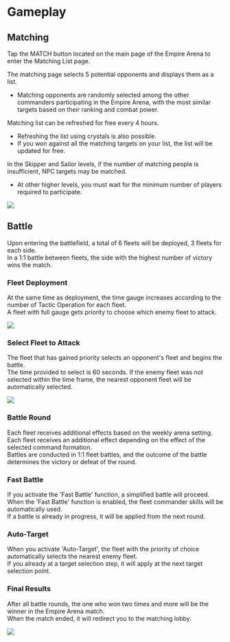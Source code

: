 # Gameplay


## Matching

Tap the MATCH button located on the main page of the Empire Arena to enter the Matching List page.<br>

The matching page selects 5 potential opponents and displays them as a list. 
 - Matching opponents are randomly selected among the other commanders participating in the Empire Arena, with the most similar targets based on their ranking and combat power.<br>

Matching list can be refreshed for free every 4 hours.
 - Refreshing the list using crystals is also possible.
 - If you won against all the matching targets on your list, the list will be updated for free.<br>

In the Skipper and Sailor levels, if the number of matching people is insufficient, NPC targets may be matched.
 - At other higher levels, you must wait for the minimum number of players required to participate.<br>
 
 ![](https://astrokings.s3.ap-northeast-2.amazonaws.com/html/img/help/1500_06.jpg)


## Battle

Upon entering the battlefield, a total of 6 fleets will be deployed, 3 fleets for each side.<br>
In a 1:1 battle between fleets, the side with the highest number of victory wins the match.<br>

### Fleet Deployment
At the same time as deployment, the time gauge increases according to the number of Tactic Operation for each fleet.<br>
A fleet with full gauge gets priority to choose which enemy fleet to attack.<br>

![](https://astrokings.s3.ap-northeast-2.amazonaws.com/html/img/help/1500_07.jpg)

### Select Fleet to Attack
The fleet that has gained priority selects an opponent's fleet and begins the battle.<br>
The time provided to select is 60 seconds. If the enemy fleet was not selected within the time frame, the nearest opponent fleet will be automatically selected.<br>

![](https://astrokings.s3.ap-northeast-2.amazonaws.com/html/img/help/1500_08.jpg)

### Battle Round
Each fleet receives additional effects based on the weekly arena setting.<br>
Each fleet receives an additional effect depending on the effect of the selected command formation.<br>
Battles are conducted in 1:1 fleet battles, and the outcome of the battle determines the victory or defeat of the round.<br>

### Fast Battle
If you activate the 'Fast Battle' function, a simplified battle will proceed.<br>
When the 'Fast Battle' function is enabled, the fleet commander skills will be automatically used.<br>
If a battle is already in progress, it will be applied from the next round.<br>

### Auto-Target
When you activate 'Auto-Target', the fleet with the priority of choice automatically selects the nearest enemy fleet.<br>
If you already at a target selection step, it will apply at the next target selection point.<br>

### Final Results
After all battle rounds, the one who won two times and more will be the winner in the Empire Arena match.<br>
When the match ended, it will redirect you to the matching lobby.<br>

![](https://astrokings.s3.ap-northeast-2.amazonaws.com/html/img/help/1500_09.jpg)
